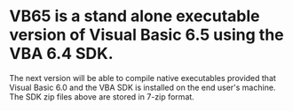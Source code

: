 # VB65 is a stand alone executable version of Visual Basic 6.5 using the VBA 6.4 SDK.
The next version will be able to compile native executables provided that Visual Basic 6.0 and the VBA SDK is installed on the end user's machine.  The SDK zip files above are stored in 7-zip format.
